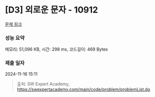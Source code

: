 # [D3] 외로운 문자 - 10912 

[문제 링크](https://swexpertacademy.com/main/code/problem/problemDetail.do?contestProbId=AXVJuEvqLAADFASe) 

### 성능 요약

메모리: 51,096 KB, 시간: 298 ms, 코드길이: 469 Bytes

### 제출 일자

2024-11-16 15:11



> 출처: SW Expert Academy, https://swexpertacademy.com/main/code/problem/problemList.do